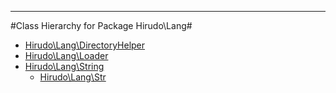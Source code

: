 - - -

#Class Hierarchy for Package Hirudo\Lang#<ul>
<li><a href="https://github.com/JeyDotC/Hirudo-docs/blob/master/hirudo/lang/directoryhelper.md">Hirudo\Lang\DirectoryHelper</a></li>
<li><a href="https://github.com/JeyDotC/Hirudo-docs/blob/master/hirudo/lang/loader.md">Hirudo\Lang\Loader</a></li>
<li><a href="https://github.com/JeyDotC/Hirudo-docs/blob/master/hirudo/lang/string.md">Hirudo\Lang\String</a><ul>
<li><a href="https://github.com/JeyDotC/Hirudo-docs/blob/master/hirudo/lang/str.md">Hirudo\Lang\Str</a></li>
</ul>
</li>
</ul>
